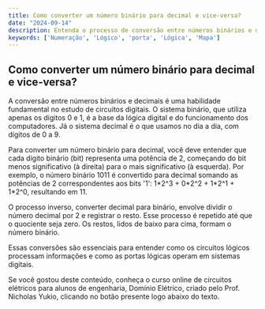 ```yaml
---
title: Como converter um número binário para decimal e vice-versa?
date: "2024-09-14"
description: Entenda o processo de conversão entre números binários e decimais, essencial para o estudo de circuitos digitais.
keywords: ['Numeração', 'Lógico', 'porta', 'Lógica', 'Mapa']
---
```


## Como converter um número binário para decimal e vice-versa?

A conversão entre números binários e decimais é uma habilidade fundamental no estudo de circuitos digitais. O sistema binário, que utiliza apenas os dígitos 0 e 1, é a base da lógica digital e do funcionamento dos computadores. Já o sistema decimal é o que usamos no dia a dia, com dígitos de 0 a 9.

Para converter um número binário para decimal, você deve entender que cada dígito binário (bit) representa uma potência de 2, começando do bit menos significativo (à direita) para o mais significativo (à esquerda). Por exemplo, o número binário 1011 é convertido para decimal somando as potências de 2 correspondentes aos bits '1': 1\*2^3 + 0\*2^2 + 1\*2^1 + 1\*2^0, resultando em 11.

O processo inverso, converter decimal para binário, envolve dividir o número decimal por 2 e registrar o resto. Esse processo é repetido até que o quociente seja zero. Os restos, lidos de baixo para cima, formam o número binário.

Essas conversões são essenciais para entender como os circuitos lógicos processam informações e como as portas lógicas operam em sistemas digitais.

Se você gostou deste conteúdo, conheça o curso online de circuitos elétricos para alunos de engenharia, Domínio Elétrico, criado pelo Prof. Nicholas Yukio, clicando no botão presente logo abaixo do texto.
